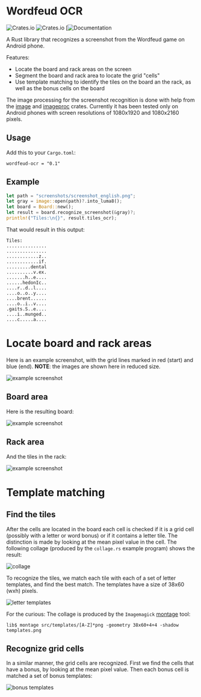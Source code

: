 # Wordfeud OCR
![Crates.io](https://img.shields.io/crates/l/wordfeud-ocr)
![Crates.io](https://img.shields.io/crates/v/wordfeud-ocr)
[![Documentation](https://docs.rs/wordfeud-ocr/badge.svg)

A Rust library that recognizes a screenshot from the Wordfeud game on Android phone. 

Features:

* Locate the board and rack areas on the screen
* Segment the board and rack area to locate the grid "cells"
* Use template matching to identify the tiles on the board an the rack, as well as the bonus cells on the board

The image processing for the screenshot recognition is done with help from the [image](https://github.com/image-rs/image) and [imageproc](https://github.com/image-rs/imageproc) crates.
Currently it has been tested only on Android phones with screen resolutions of 1080x1920 and 1080x2160 pixels.

## Usage

Add this to your `Cargo.toml`:

```
wordfeud-ocr = "0.1"
```

## Example

```Rust
let path = "screenshots/screenshot_english.png";
let gray = image::open(path)?.into_luma8();
let board = Board::new();
let result = board.recognize_screenshot(&gray)?;
println!("Tiles:\n{}", result.tiles_ocr);
```
That would result in this output:

```
Tiles:
...............
...............
............z..
............if.
.........dental
..........v.ex.
.......h..e....
......hedonIc..
....r..d..l....
....o..o..y....
....brent......
....o..i..v....
.gaits.S..e....
....i..munged..
....c.....a....
```
# Locate board and rack areas

Here is an example screenshot, with the grid lines marked in red (start) and blue (end). **NOTE**: the images are shown here in reduced size.

![example screenshot](https://github.com/jensanjo/wordfeud-ocr/raw/master/images/screenshot-resized.png)

## Board area
Here is the resulting board:

![example screenshot](https://github.com/jensanjo/wordfeud-ocr/raw/master/images/board-resized.png)

## Rack area
And the tiles in the rack:

![example screenshot](https://github.com/jensanjo/wordfeud-ocr/raw/master/images/rack-resized.png)

# Template matching

## Find the tiles

After the cells are located in the board each cell is checked if it is a grid cell (possibly with a letter or word bonus) or if it contains a letter tile. The distinction is made by looking at the mean pixel value in the cell. 
The following collage (produced by the `collage.rs` example program) shows the result:

![collage](https://github.com/jensanjo/wordfeud-ocr/raw/master/images/collage.png)

To recognize the tiles, we match each tile with each of a set of letter templates, and find the best match.
The templates have a size of 38x60 (wxh) pixels.

![letter templates](https://github.com/jensanjo/wordfeud-ocr/raw/master/images/templates.png)

For the curious: The collage is produced by the `Imagemagick` [montage](https://legacy.imagemagick.org/Usage/montage/) tool:

```shell
lib$ montage src/templates/[A-Z]*png -geometry 38x60+4+4 -shadow templates.png
```


## Recognize grid cells

In a similar manner, the grid cells are recognized.
First we find the cells that have a bonus, by looking at the mean pixel value.
Then each bonus cell is matched a set of bonus templates:

![bonus templates](https://github.com/jensanjo/wordfeud-ocr/raw/master/images/bonus.png)



